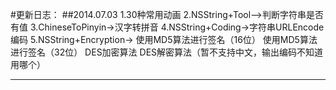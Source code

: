 #更新日志：
##2014.07.03
1.30种常用动画
2.NSString+Tool—>判断字符串是否有值
3.ChineseToPinyin->汉字转拼音
4.NSString+Coding->字符串URLEncode编码
5.NSString+Encryption->	使用MD5算法进行签名（16位）
			使用MD5算法进行签名（32位）
			DES加密算法
			DES解密算法（暂不支持中文，输出编码不知道用哪个）
***
